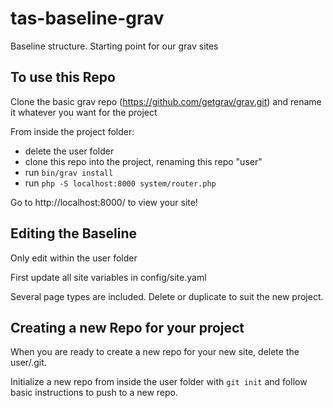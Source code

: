 # tas-baseline-grav
Baseline structure. Starting point for our grav sites

## To use this Repo
Clone the basic grav repo (https://github.com/getgrav/grav.git) and rename it whatever you want for the project

From inside the project folder:

* delete the user folder
* clone this repo into the project, renaming this repo "user"
* run `bin/grav install`
* run `php -S localhost:8000 system/router.php`

Go to http://localhost:8000/ to view your site!


## Editing the Baseline
Only edit within the user folder

First update all site variables in config/site.yaml

Several page types are included. Delete or duplicate to suit the new project.


## Creating a new Repo for your project
When you are ready to create a new repo for your new site, delete the user/.git.

Initialize a new repo from inside the user folder with `git init` and follow basic instructions to push to a new repo.
